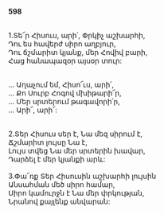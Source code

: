 **598**

\
1.Տե՜ր Հիսուս, արի՛, Փրկիչ աշխարհի,\
Դու ես հավերժ սիրո աղբյուր,\
Դու ճշմարիտ կյանք, մեր Հովիվ բարի,\
Հաց հանապազօր այսօր տուր:

\
 ... Աղաչում եմ, Հիսո՜ւս, արի՛,\
 ... Քո Սուրբ Հոգով մխիթարի՜ր,\
 ... Մեր սրտերում թագավորի՛ր,\
 ... Արի՜, արի՜:

\
2.Տեր Հիսուս սեր է, Նա մեզ սիրում է,\
Ճշմարիտ լույսը Նա է,\
Լույս տվեց Նա մեր սրտերին խավար,\
Դարձել է մեր կյանքի արև:\
\
3.Փա՜ռք Տեր Հիսուսին աշխարհի լույսին\
Անսահման մեծ սիրո համար,\
Սիրո կամուրջն է Նա մեր փրկության,\
Նրանով քայլենք անվարան:
